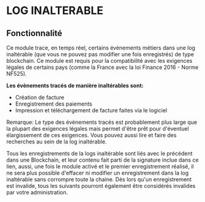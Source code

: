 LOG INALTERABLE
===============

## Fonctionnalité
 
Ce module trace, en temps réel, certains évènements métiers dans une log inaltérable (que vous ne pouvez pas modifier une fois enregistrés) de type blockchain. 
Ce module est requis pour la compatibilité avec les exigences légales de certains pays (comme la France avec la loi Finance 2016 - Norme NF525).


**Les évènements tracés de manière inaltérables sont:**

- Création de facture
- Enregistrement des paiements
- Impression et téléchargement de facture faites via le logiciel

Remarque: Le type des événements tracés est probablement plus large que la plupart des exigences légales mais permet d'être prêt pour d'éventuel élargissement 
de ces exigences.
Vous pouvez aussi lire et faire des recherches au sein de la log inaltérable.

Tous les enregistrements de la logs inaltérable sont liés avec le précédent dans une Blockchain, et leur contenu fait parti de la signature inclue dans ce lien,
aussi, une fois le module activé et le premier enregistrement réalisé, il ne sera plus possible d'effacer ni modifier un enregistrement dans la log 
inaltérable sans corrompre toute la chaine. Dès lors qu'un enregistrement est invalide, tous les suivants pourront également être considérés invalides par votre administration.

